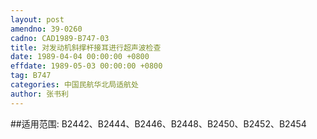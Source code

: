 ```yaml
---
layout: post
amendno: 39-0260
cadno: CAD1989-B747-03
title: 对发动机斜撑杆接耳进行超声波检查
date: 1989-04-04 00:00:00 +0800
effdate: 1989-05-03 00:00:00 +0800
tag: B747
categories: 中国民航华北局适航处
author: 张书利
---
```


##适用范围:
B2442、B2444、B2446、B2448、B2450、B2452、B2454

